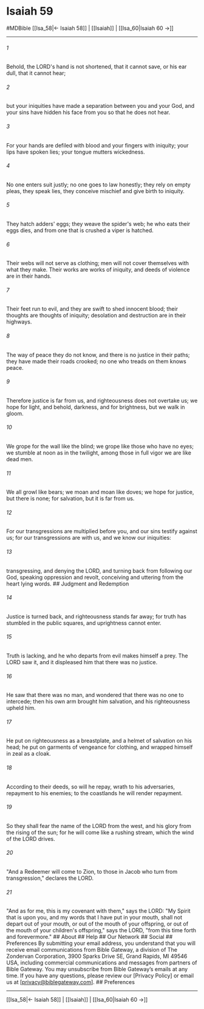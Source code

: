 # Isaiah 59
#MDBible
[[Isa_58|← Isaiah 58]] | [[Isaiah]] | [[Isa_60|Isaiah 60 →]]

***


###### 1 
Behold, the LORD's hand is not shortened, that it cannot save, or his ear dull, that it cannot hear; 

###### 2 
but your iniquities have made a separation between you and your God, and your sins have hidden his face from you so that he does not hear. 

###### 3 
For your hands are defiled with blood and your fingers with iniquity; your lips have spoken lies; your tongue mutters wickedness. 

###### 4 
No one enters suit justly; no one goes to law honestly; they rely on empty pleas, they speak lies, they conceive mischief and give birth to iniquity. 

###### 5 
They hatch adders' eggs; they weave the spider's web; he who eats their eggs dies, and from one that is crushed a viper is hatched. 

###### 6 
Their webs will not serve as clothing; men will not cover themselves with what they make. Their works are works of iniquity, and deeds of violence are in their hands. 

###### 7 
Their feet run to evil, and they are swift to shed innocent blood; their thoughts are thoughts of iniquity; desolation and destruction are in their highways. 

###### 8 
The way of peace they do not know, and there is no justice in their paths; they have made their roads crooked; no one who treads on them knows peace. 

###### 9 
Therefore justice is far from us, and righteousness does not overtake us; we hope for light, and behold, darkness, and for brightness, but we walk in gloom. 

###### 10 
We grope for the wall like the blind; we grope like those who have no eyes; we stumble at noon as in the twilight, among those in full vigor we are like dead men. 

###### 11 
We all growl like bears; we moan and moan like doves; we hope for justice, but there is none; for salvation, but it is far from us. 

###### 12 
For our transgressions are multiplied before you, and our sins testify against us; for our transgressions are with us, and we know our iniquities: 

###### 13 
transgressing, and denying the LORD, and turning back from following our God, speaking oppression and revolt, conceiving and uttering from the heart lying words. ## Judgment and Redemption 

###### 14 
Justice is turned back, and righteousness stands far away; for truth has stumbled in the public squares, and uprightness cannot enter. 

###### 15 
Truth is lacking, and he who departs from evil makes himself a prey. The LORD saw it, and it displeased him that there was no justice. 

###### 16 
He saw that there was no man, and wondered that there was no one to intercede; then his own arm brought him salvation, and his righteousness upheld him. 

###### 17 
He put on righteousness as a breastplate, and a helmet of salvation on his head; he put on garments of vengeance for clothing, and wrapped himself in zeal as a cloak. 

###### 18 
According to their deeds, so will he repay, wrath to his adversaries, repayment to his enemies; to the coastlands he will render repayment. 

###### 19 
So they shall fear the name of the LORD from the west, and his glory from the rising of the sun; for he will come like a rushing stream, which the wind of the LORD drives. 

###### 20 
"And a Redeemer will come to Zion, to those in Jacob who turn from transgression," declares the LORD. 

###### 21 
"And as for me, this is my covenant with them," says the LORD: "My Spirit that is upon you, and my words that I have put in your mouth, shall not depart out of your mouth, or out of the mouth of your offspring, or out of the mouth of your children's offspring," says the LORD, "from this time forth and forevermore." ## About ## Help ## Our Network ## Social ## Preferences By submitting your email address, you understand that you will receive email communications from Bible Gateway, a division of The Zondervan Corporation, 3900 Sparks Drive SE, Grand Rapids, MI 49546 USA, including commercial communications and messages from partners of Bible Gateway. You may unsubscribe from Bible Gateway&rsquo;s emails at any time. If you have any questions, please review our [Privacy Policy] or email us at [privacy@biblegateway.com]. ## Preferences

***

[[Isa_58|← Isaiah 58]] | [[Isaiah]] | [[Isa_60|Isaiah 60 →]]
